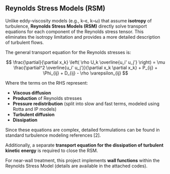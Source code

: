 
## Reynolds Stress Models (RSM)

Unlike eddy-viscosity models (e.g., k–ε, k–ω) that assume **isotropy** of turbulence, **Reynolds Stress Models (RSM)** directly solve transport equations for each component of the Reynolds stress tensor. This eliminates the isotropy limitation and provides a more detailed description of turbulent flows.

The general transport equation for the Reynolds stresses is:

$$
\frac{\partial}{\partial x_k} \left( \rho U_k \overline{u_i' u_j'} \right) = \mu \frac{\partial^2 \overline{u_i' u_j'}}{\partial x_k \partial x_k} + P_{ij} + \Phi_{ij} + D_{ij} - \rho \varepsilon_{ij}
$$

Where the terms on the RHS represent:

* **Viscous diffusion**
* **Production** of Reynolds stresses
* **Pressure redistribution** (split into slow and fast terms, modeled using Rotta and IP models)
* **Turbulent diffusion**
* **Dissipation**

Since these equations are complex, detailed formulations can be found in standard turbulence modeling references \[2].

Additionally, a separate **transport equation for the dissipation of turbulent kinetic energy** is required to close the RSM.

For near-wall treatment, this project implements **wall functions** within the Reynolds Stress Model (details are available in the attached codes).


